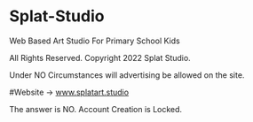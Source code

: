 # Splat-Studio
Web Based Art Studio For Primary School Kids

All Rights Reserved. Copyright 2022 Splat Studio.

Under NO Circumstances will advertising be allowed
on the site.

#Website -> www.splatart.studio

The answer is NO. Account Creation is Locked.
